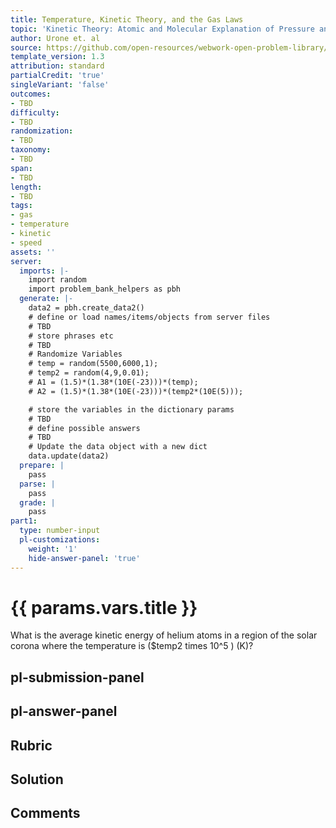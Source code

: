 ```yaml
---
title: Temperature, Kinetic Theory, and the Gas Laws
topic: 'Kinetic Theory: Atomic and Molecular Explanation of Pressure and Temperature '
author: Urone et. al
source: https://github.com/open-resources/webwork-open-problem-library/tree/master/Contrib/BrockPhysics/College_Physics_Urone/13.Temperature_Kinetic_Theory_and_the_Gas_Laws/Kinetic_Theory_Atomic_and_Molecular_Explanation_of_Pressure_and_Temperature/NU_U17-13-04-003.pg
template_version: 1.3
attribution: standard
partialCredit: 'true'
singleVariant: 'false'
outcomes:
- TBD
difficulty:
- TBD
randomization:
- TBD
taxonomy:
- TBD
span:
- TBD
length:
- TBD
tags:
- gas
- temperature
- kinetic
- speed
assets: ''
server:
  imports: |-
    import random
    import problem_bank_helpers as pbh
  generate: |-
    data2 = pbh.create_data2()
    # define or load names/items/objects from server files
    # TBD
    # store phrases etc
    # TBD
    # Randomize Variables
    # temp = random(5500,6000,1);
    # temp2 = random(4,9,0.01);
    # A1 = (1.5)*(1.38*(10E(-23)))*(temp);
    # A2 = (1.5)*(1.38*(10E(-23)))*(temp2*(10E(5)));

    # store the variables in the dictionary params
    # TBD
    # define possible answers
    # TBD
    # Update the data object with a new dict
    data.update(data2)
  prepare: |
    pass
  parse: |
    pass
  grade: |
    pass
part1:
  type: number-input
  pl-customizations:
    weight: '1'
    hide-answer-panel: 'true'
---
```


# {{ params.vars.title }} 


What is the average kinetic energy of helium atoms in a region of the solar corona where the temperature is ($temp2 times 10^5 ) (K)?


## pl-submission-panel 


## pl-answer-panel 


## Rubric 


## Solution 


## Comments 


